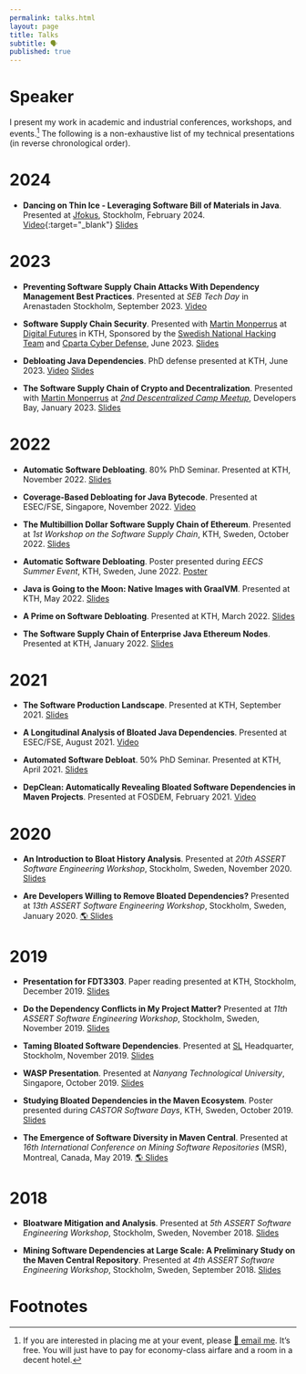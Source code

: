 ```yaml
---
permalink: talks.html
layout: page
title: Talks
subtitle: 🗣️
published: true
---
```


# Speaker

I present my work in academic and industrial conferences, workshops, and events.[^1]
The following is a non-exhaustive list of my technical presentations (in reverse chronological order).

# 2024

- **Dancing on Thin Ice - Leveraging Software Bill of Materials in Java**. Presented at [Jfokus](https://www.jfokus.se/talks/1661), Stockholm, February 2024. [Video](https://youtu.be/Xn1ShZPrw2o?si=sP5U0PATsrdHmwK1 "video"){:target="_blank"} [Slides](https://www.jfokus.se/jfokus24-preso/Dancing-on-Thin-Ice--Leveraging-Software-Bill-of-Materials-in-Java.pdf)

# 2023

- **Preventing Software Supply Chain Attacks With Dependency Management Best Practices**. Presented at _SEB Tech Day_ in Arenastaden Stockholm, September 2023. [Video](https://youtu.be/7IoXciSucw4?si=CiANlBQtgmibmWci "video")

- **Software Supply Chain Security**. Presented with [Martin Monperrus](https://www.monperrus.net/martin/) at [Digital Futures](https://www.digitalfutures.kth.se/) in KTH, Sponsored by the [Swedish National Hacking Team](https://snht.se/) and [Cparta Cyber Defense](https://www.cparta.se/), June 2023. [Slides](https://docs.google.com/presentation/d/1ki5KITPSciccI1Qdh3wb7GOjdw8jq-CFbY-mvXLUv2c/edit?usp=sharing)

- **Debloating Java Dependencies**. PhD defense presented at KTH, June 2023. [Video](https://youtu.be/Ub684G_aM5Q?si=5Ow61XFEGmtP9ZZw "video") [Slides](../files/thesis/slides/cesar-phd-defense.pptx)

- **The Software Supply Chain of Crypto and Decentralization**. Presented with [Martin Monperrus](https://www.monperrus.net/martin/) at [_2nd Descentralized Camp Meetup_](https://www.meetup.com/decentralized-camp/events/290035869/), Developers Bay, January 2023. [Slides](https://docs.google.com/presentation/d/14A3n_ZT13ealkTVUNnchS7pE03vOL6cDIQpiIZghuHY/edit?usp=sharing)

# 2022

- **Automatic Software Debloating**. 80% PhD Seminar. Presented at KTH, November 2022. [Slides](../talks/80_percent_2022.pdf "pdf")

- **Coverage-Based Debloating for Java Bytecode**. Presented at ESEC/FSE, Singapore, November 2022. [Video](https://youtu.be/HXj2B8eHmt4 "video")

- **The Multibillion Dollar Software Supply Chain of Ethereum**. Presented at _1st Workshop on the Software Supply Chain_, KTH, Sweden, October 2022. [Slides](https://docs.google.com/presentation/d/16yingW3HUNj6XmAfFFc_qz1bSI-ZRfV0/edit?usp=sharing&ouid=117859204590242341300&rtpof=true&sd=true)

- **Automatic Software Debloating**. Poster presented during _EECS Summer Event_, KTH, Sweden, June 2022. [Poster](../files/posters/poster-scs-48x36.pdf)

- **Java is Going to the Moon: Native Images with GraalVM**. Presented at KTH, May 2022. [Slides](https://docs.google.com/presentation/d/1JDVerE77ZWLqwtWP430QXF1KTd4RhKoD/edit?usp=sharing&ouid=117859204590242341300&rtpof=true&sd=true)

- **A Prime on Software Debloating**. Presented at KTH, March 2022. [Slides](../talks/A_Prime_On_Software_Debloating.pdf "pdf")

- **The Software Supply Chain of Enterprise Java Ethereum Nodes**. Presented at KTH, January 2022. [Slides](https://docs.google.com/presentation/d/1pZGJ_9X_mvOzaqlelQbSyPI9opo6V_e1/edit?usp=sharing&ouid=117859204590242341300&rtpof=true&sd=true)

# 2021

- **The Software Production Landscape**. Presented at KTH, September 2021. [Slides](../files/presentations/software-production-landscape.pptx)

- **A Longitudinal Analysis of Bloated Java Dependencies**. Presented at ESEC/FSE, August 2021. [Video](https://youtu.be/cePEl485E_s "video")

- **Automated Software Debloat**. 50% PhD Seminar. Presented at KTH, April 2021. [Slides](../talks/50percent_seminar_kth_2021.pdf "pdf")

- **DepClean: Automatically Revealing Bloated Software Dependencies in Maven Projects**. Presented at FOSDEM, February 2021. [Video](https://youtu.be/8SndbPMwdWE "video")

# 2020

- **An Introduction to Bloat History Analysis**. Presented at _20th ASSERT Software Engineering Workshop_, Stockholm, Sweden, November 2020. [Slides](https://docs.google.com/presentation/d/1cwBaOIJ2ZgGP62sCod_a_KrdhRg2puDlIkFKpjxPC6E/edit?usp=sharing)

- **Are Developers Willing to Remove Bloated Dependencies?** Presented at _13th ASSERT Software Engineering Workshop_, Stockholm, Sweden, January 2020. [:earth_americas: Slides](https://www.cesarsotovalero.net/presentations/assert-13th/#/)

# 2019

- **Presentation for FDT3303**. Paper reading presented at KTH, Stockholm, December 2019. [Slides](https://docs.google.com/presentation/d/1KpB16Ibfn3yjxTIxeRPcmR4JcZn3aujEl2EThyOC88U/edit?usp=sharing)

- **Do the Dependency Conflicts in My Project Matter?** Presented at _11th ASSERT Software Engineering Workshop_, Stockholm, Sweden, November 2019. [Slides](https://docs.google.com/presentation/d/17V5PBGj2n7dHrOmbtC0Tfzn_g6xX2mg2GFAWQtRapCY/edit?usp=sharing)

- **Taming Bloated Software Dependencies**. Presented at [SL](https://sl.se/) Headquarter, Stockholm, November 2019. [Slides](https://docs.google.com/presentation/d/1C_-0rQHYvuz7RqPj0dlNhUkjYX1lm9y6gBRri4BTfxk/edit?usp=sharing)

- **WASP Presentation**. Presented at _Nanyang Technological University_, Singapore, October 2019. [Slides](https://docs.google.com/presentation/d/1-B3YfX5xulYgq30IVhv0bLwPHFrtbaRbzZu61TA_U2k/edit?usp=sharing#slide=id.g655fad9d75_6_147)

- **Studying Bloated Dependencies in the Maven Ecosystem**. Poster presented during _CASTOR Software Days_, KTH, Sweden, October 2019. [Slides](../files/posters/Castor-Software-Days-WASP-Poster.pdf)

- **The Emergence of Software Diversity in Maven Central**. Presented at _16th International Conference on Mining Software Repositories_ (MSR), Montreal, Canada, May 2019. [:earth_americas: Slides](https://dl.serveur-du-placard.ml/these/reveal.js-3.7.0/presentations/MSR2.html)

# 2018

- **Bloatware Mitigation and Analysis**. Presented at _5th ASSERT Software Engineering Workshop_, Stockholm, Sweden, November 2018. [Slides](https://docs.google.com/presentation/d/1LYvt7fFdGf_VvdlD2XRHzUTfZZOqM55Wopw6IYM6PNQ/edit?usp=sharing)

- **Mining Software Dependencies at Large Scale: A Preliminary Study on the Maven Central Repository**. Presented at _4th ASSERT Software Engineering Workshop_, Stockholm, Sweden, September 2018. [Slides](https://docs.google.com/document/d/1IMhDIJjDIT_KuFLYSa5agPMvbCA8klBCemSLZI4id04/edit?usp=sharing)

# Footnotes

[^1]: If you are interested in placing me at your event, please [:email: email me](mailto:cesarsotovalero@gmail.com). It’s free. You will just have to pay for economy-class airfare and a room in a decent hotel.
